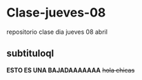 # Clase-jueves-08
repositorio clase dia jueves 08 abril 

## subtituloql
**ESTO ES UNA BAJADAAAAAAA**
~~hola chicas~~

